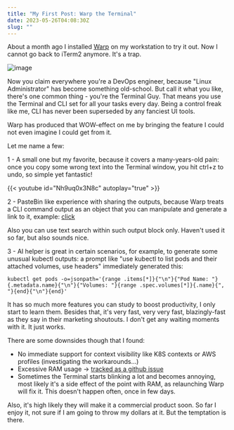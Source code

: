 ```yaml
---
title: "My First Post: Warp the Terminal"
date: 2023-05-26T04:08:30Z
slug: ""
---
```


About a month ago I installed [Warp](https://www.warp.dev/) on my workstation to try it out. Now I cannot go back to iTerm2 anymore. It's a trap.

![image](/warp-image.jpg)

Now you claim everywhere you're a DevOps engineer, because "Linux Administrator" has become something old-school. But call it what you like, there's one common thing - you're the Terminal Guy. That means you use the Terminal and CLI set for all your tasks every day. Being a control freak like me, CLI has never been superseded by any fanciest UI tools.

Warp has produced that WOW-effect on me by bringing the feature I could not even imagine I could get from it.

Let me name a few:

1 - A small one but my favorite, because it covers a many-years-old pain: once you copy some wrong text into the Terminal window, you hit ctrl+z to undo, so simple yet fantastic!

{{< youtube id="Nh9uq0x3N8c" autoplay="true" >}}

2 - PasteBin like experience with sharing the outputs, because Warp treats a CLI command output as an object that you can manipulate and generate a link to it, example: [click](https://app.warp.dev/block/Vsy0PXZpdrWfglobYv64HI)

Also you can use text search within such output block only. Haven't used it so far, but also sounds nice.

3 - AI helper is great in certain scenarios, for example, to generate some unusual kubectl outputs: a prompt like "use kubectl to list pods and their attached volumes, use headers" immediately generated this:

```kubectl get pods -o=jsonpath='{range .items[*]}{"\n"}{"Pod Name: "}{.metadata.name}{"\n"}{"Volumes: "}{range .spec.volumes[*]}{.name}{", "}{end}{"\n"}{end}'```

It has so much more features you can study to boost productivity, I only start to learn them.
Besides that, it's very fast, very very fast, blazingly-fast as they say in their marketing shoutouts. I don't get any waiting moments with it. It just works.

There are some downsides though that I found:

* No immediate support for context visibility like K8S contexts or AWS profiles (investigating the workarounds...)
* Excessive RAM usage -> [tracked as a github issue](https://github.com/warpdotdev/Warp/issues/2611#issuecomment-1557370822)
* Sometimes the Terminal starts blinking a lot and becomes annoying, most likely it's a side effect of the point with RAM, as relaunching Warp will fix it. This doesn't happen often, once in few days.

Also, it's high likely they will make it a commercial product soon. So far I enjoy it, not sure if I am going to throw my dollars at it. But the temptation is there.
